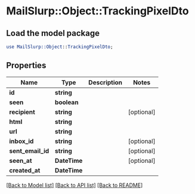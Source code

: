 # MailSlurp::Object::TrackingPixelDto

## Load the model package
```perl
use MailSlurp::Object::TrackingPixelDto;
```

## Properties
Name | Type | Description | Notes
------------ | ------------- | ------------- | -------------
**id** | **string** |  | 
**seen** | **boolean** |  | 
**recipient** | **string** |  | [optional] 
**html** | **string** |  | 
**url** | **string** |  | 
**inbox_id** | **string** |  | [optional] 
**sent_email_id** | **string** |  | [optional] 
**seen_at** | **DateTime** |  | [optional] 
**created_at** | **DateTime** |  | 

[[Back to Model list]](../README#documentation-for-models) [[Back to API list]](../README#documentation-for-api-endpoints) [[Back to README]](../README)


